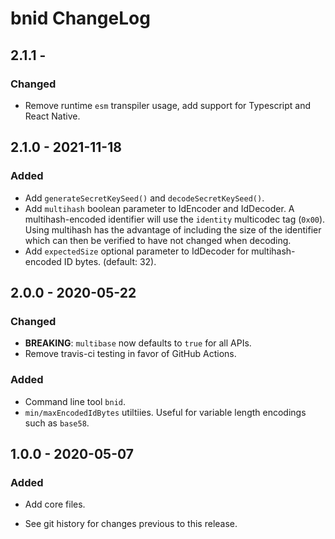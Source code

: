 # bnid ChangeLog

## 2.1.1 - 

### Changed
- Remove runtime `esm` transpiler usage, add support for Typescript
  and React Native.

## 2.1.0 - 2021-11-18

### Added
- Add `generateSecretKeySeed()` and `decodeSecretKeySeed()`.
- Add `multihash` boolean parameter to IdEncoder and IdDecoder. A
  multihash-encoded identifier will use the `identity` multicodec tag (`0x00`).
  Using multihash has the advantage of including the size of the identifier
  which can then be verified to have not changed when decoding.
- Add `expectedSize` optional parameter to IdDecoder for multihash-encoded ID
  bytes. (default: 32).

## 2.0.0 - 2020-05-22

### Changed
- **BREAKING**: `multibase` now defaults to `true` for all APIs.
- Remove travis-ci testing in favor of GitHub Actions.

### Added
- Command line tool `bnid`.
- `min/maxEncodedIdBytes` utiltiies. Useful for variable length encodings such
  as `base58`.

## 1.0.0 - 2020-05-07

### Added
- Add core files.

- See git history for changes previous to this release.
